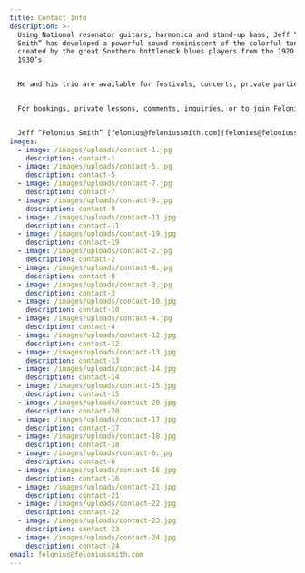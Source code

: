```yaml
---
title: Contact Info
description: >-
  Using National resonator guitars, harmonica and stand-up bass, Jeff “Felonius
  Smith” has developed a powerful sound reminiscent of the colorful tones
  created by the great Southern bottleneck blues players from the 1920’s and
  1930’s.


  He and his trio are available for festivals, concerts, private parties, and other special events – and Felonius also enjoys bringing the tradition of the blues’ heritage to schools in the community. He speaks about and performs examples of the history of blues guitar, providing students with insight into the times and circumstances of the old bluesmen and their songs – as well as the fascinating history of their often-preferred National (resophonic) guitar.


  For bookings, private lessons, comments, inquiries, or to join Felonius' Email List, contact


  Jeff “Felonius Smith” [felonius@feloniussmith.com](felonius@feloniussmith.com)
images:
  - image: /images/uploads/contact-1.jpg
    description: contact-1
  - image: /images/uploads/contact-5.jpg
    description: contact-5
  - image: /images/uploads/contact-7.jpg
    description: contact-7
  - image: /images/uploads/contact-9.jpg
    description: contact-9
  - image: /images/uploads/contact-11.jpg
    description: contact-11
  - image: /images/uploads/contact-19.jpg
    description: contact-19
  - image: /images/uploads/contact-2.jpg
    description: contact-2
  - image: /images/uploads/contact-8.jpg
    description: contact-8
  - image: /images/uploads/contact-3.jpg
    description: contact-3
  - image: /images/uploads/contact-10.jpg
    description: contact-10
  - image: /images/uploads/contact-4.jpg
    description: contact-4
  - image: /images/uploads/contact-12.jpg
    description: contact-12
  - image: /images/uploads/contact-13.jpg
    description: contact-13
  - image: /images/uploads/contact-14.jpg
    description: contact-14
  - image: /images/uploads/contact-15.jpg
    description: contact-15
  - image: /images/uploads/contact-20.jpg
    description: contact-20
  - image: /images/uploads/contact-17.jpg
    description: contact-17
  - image: /images/uploads/contact-18.jpg
    description: contact-18
  - image: /images/uploads/contact-6.jpg
    description: contact-6
  - image: /images/uploads/contact-16.jpg
    description: contact-16
  - image: /images/uploads/contact-21.jpg
    description: contact-21
  - image: /images/uploads/contact-22.jpg
    description: contact-22
  - image: /images/uploads/contact-23.jpg
    description: contact-23
  - image: /images/uploads/contact-24.jpg
    description: contact-24
email: felonius@feloniussmith.com
---
```


